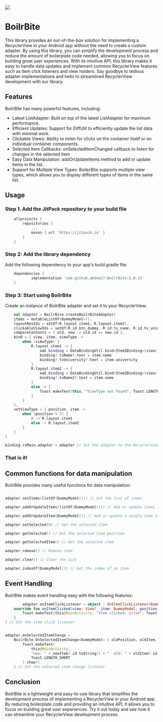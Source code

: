 [![](https://jitpack.io/v/abdomi7/BoilrBite.svg)](https://jitpack.io/#abdomi7/BoilrBite)

# BoilrBite

This library provides an out-of-the-box solution for implementing a RecyclerView in your Android app
without the need to create a custom adapter. By using this library, you can simplify the development
process and reduce the amount of boilerplate code needed, allowing you to focus on building great
user experiences. With its intuitive API, this library makes it easy to handle data updates and
implement common RecyclerView features such as item click listeners and view holders. Say goodbye to
tedious adapter implementations and hello to streamlined RecyclerView development with our library.

## Features

BoilrBite has many powerful features, including:

* Latest ListAdapter: Built on top of the latest ListAdapter for maximum performance.
* Efficient Updates: Support for DiffUtil to efficiently update the list data with minimal work.
* Clickable Views: Ability to listen for clicks on the container itself or on individual container
  components.
* Selected Item Callbacks: onSelectedItemChanged callback to listen for changes in the selected item
* Easy Data Manipulation: addOrUpdateItems method to add or update items in the list.
* Support for Multiple View Types: BoilerBite supports multiple view types, which allows you to
  display different types of items in the same list.

## Usage

### Step 1. Add the JitPack repository to your build file

```gradle
	allprojects {
		repositories {
			...
			maven { url 'https://jitpack.io' }
		}
	}
```

### Step 2: Add the library dependency

Add the following dependency to your app's build.gradle file:

```gradle
    dependencies {
	        implementation 'com.github.abdomi7:BoilrBite:1.0.13'
    }
```

### Step 3: Start using BoilrBite

Create an instance of BoilrBite adapter and set it to your RecyclerView:

```kotlin
    val adapter = BoilrBite.createBoilrBiteAdapter(
    items = mutableListOf<DummyModel>(),
    layoutResIds = setOf(R.layout.item1, R.layout.item2),
    clickableViewIds = setOf(R.id.btn_dummy, R.id.tv_name, R.id.tv_university),
    compareContents = { old, new -> old.id == new.id },
    bind = { view, item, viewType ->
        when (viewType) {
            R.layout.item1 -> {
                val binding = DataBindingUtil.bind<Item1Binding>(view)
                binding?.tvName?.text = item.name
                binding?.tvUniversity?.text = item.university
            }
            R.layout.item2 -> {
                val binding = DataBindingUtil.bind<Item2Binding>(view)
                binding?.tvName2?.text = item.name
            }
            else -> {
                Toast.makeText(this, "ViewType not found", Toast.LENGTH_SHORT).show()
            }
        }
    },
    setViewType = { position, item ->
        when (position % 2) {
            0 -> R.layout.item1
            else -> R.layout.item2
        }
    }
)

binding.rvMain.adapter = adapter // Set the adapter to the RecyclerView

```

### That is it!

## Common functions for data manipulation

BoilrBite provides many useful functions for data manipulation:

```kotlin

adapter.setItems(listOf(DummyModel())) // Set the list of items

adapter.addOrUpdateItems(listOf(DummyModel())) // Add or update items in the list

adapter.addOrUpdateItem(DummyModel()) // Add or update a single item in the list

adapter.setSelected(0) // Set the selected item

adapter.getSelected() // Get the selected item position

adapter.getSelectedItem() // Get the selected item

adapter.remove() // Remove item

adapter.clear() // Clear the list

adapter.indexOf(DummyModel()) // Get the index of an item

```

## Event Handling

BoilrBite makes event handling easy with the following features:

```kotlin
        adapter.onItemClickListener = object : OnItemClickListener<DummyModel, View?>() {
    override fun onItemClicked(view: View?, item: DummyModel, position: Int) {
        Toast.makeText(this@MainActivity, "Item clicked: $item", Toast.LENGTH_SHORT).show()
    }
} // Set the item click listener


adapter.onSelectedItemChange =
    BoilrBite.OnSelectedItemChange<DummyModel> { oldPosition, oldItem, newPosition, newItem ->
        Toast.makeText(
            this@MainActivity,
            "new: " + newItem?.id.toString() + "  old: " + oldItem?.id.toString(),
            Toast.LENGTH_SHORT
        ).show()
    } // Set the selected item change listener

```

## Conclusion

BoilrBite is a lightweight and easy-to-use library that simplifies the development process of
implementing a RecyclerView in your Android app. By reducing boilerplate code and providing an
intuitive API, it allows you to focus on building great user experiences. Try it out today and see
how it can streamline your RecyclerView development process.



